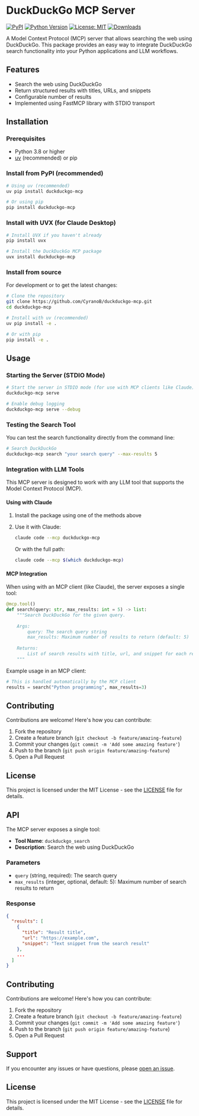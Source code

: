 # DuckDuckGo MCP Server

[![PyPI](https://img.shields.io/pypi/v/duckduckgo-mcp?style=flat-square)](https://pypi.org/project/duckduckgo-mcp/)
[![Python Version](https://img.shields.io/pypi/pyversions/duckduckgo-mcp?style=flat-square)](https://pypi.org/project/duckduckgo-mcp/)
[![License: MIT](https://img.shields.io/badge/License-MIT-yellow.svg?style=flat-square)](https://opensource.org/licenses/MIT)
[![Downloads](https://static.pepy.tech/badge/duckduckgo-mcp/month)](https://pepy.tech/project/duckduckgo-mcp)

A Model Context Protocol (MCP) server that allows searching the web using DuckDuckGo. This package provides an easy way to integrate DuckDuckGo search functionality into your Python applications and LLM workflows.

## Features

- Search the web using DuckDuckGo
- Return structured results with titles, URLs, and snippets
- Configurable number of results
- Implemented using FastMCP library with STDIO transport

## Installation

### Prerequisites

- Python 3.8 or higher
- [uv](https://github.com/astral-sh/uv) (recommended) or pip

### Install from PyPI (recommended)

```bash
# Using uv (recommended)
uv pip install duckduckgo-mcp

# Or using pip
pip install duckduckgo-mcp
```

### Install with UVX (for Claude Desktop)

```bash
# Install UVX if you haven't already
pip install uvx

# Install the DuckDuckGo MCP package
uvx install duckduckgo-mcp
```

### Install from source

For development or to get the latest changes:

```bash
# Clone the repository
git clone https://github.com/CyranoB/duckduckgo-mcp.git
cd duckduckgo-mcp

# Install with uv (recommended)
uv pip install -e .

# Or with pip
pip install -e .
```

## Usage

### Starting the Server (STDIO Mode)

```bash
# Start the server in STDIO mode (for use with MCP clients like Claude)
duckduckgo-mcp serve

# Enable debug logging
duckduckgo-mcp serve --debug
```

### Testing the Search Tool

You can test the search functionality directly from the command line:

```bash
# Search DuckDuckGo
duckduckgo-mcp search "your search query" --max-results 5
```

### Integration with LLM Tools

This MCP server is designed to work with any LLM tool that supports the Model Context Protocol (MCP).

#### Using with Claude

1. Install the package using one of the methods above

2. Use it with Claude:
   ```bash
   claude code --mcp duckduckgo-mcp
   ```
   
   Or with the full path:
   ```bash
   claude code --mcp $(which duckduckgo-mcp)
   ```

#### MCP Integration

When using with an MCP client (like Claude), the server exposes a single tool:

```python
@mcp.tool()
def search(query: str, max_results: int = 5) -> list:
    """Search DuckDuckGo for the given query.
    
    Args:
        query: The search query string
        max_results: Maximum number of results to return (default: 5)
        
    Returns:
        List of search results with title, url, and snippet for each result
    """
```

Example usage in an MCP client:

```python
# This is handled automatically by the MCP client
results = search("Python programming", max_results=3)
```

## Contributing

Contributions are welcome! Here's how you can contribute:

1. Fork the repository
2. Create a feature branch (`git checkout -b feature/amazing-feature`)
3. Commit your changes (`git commit -m 'Add some amazing feature'`)
4. Push to the branch (`git push origin feature/amazing-feature`)
5. Open a Pull Request

## License

This project is licensed under the MIT License - see the [LICENSE](LICENSE) file for details.

## API

The MCP server exposes a single tool:

- **Tool Name**: `duckduckgo_search`
- **Description**: Search the web using DuckDuckGo

### Parameters

- `query` (string, required): The search query
- `max_results` (integer, optional, default: 5): Maximum number of search results to return

### Response

```json
{
  "results": [
    {
      "title": "Result title",
      "url": "https://example.com",
      "snippet": "Text snippet from the search result"
    },
    ...
  ]
}
```

## Contributing

Contributions are welcome! Here's how you can contribute:

1. Fork the repository
2. Create a feature branch (`git checkout -b feature/amazing-feature`)
3. Commit your changes (`git commit -m 'Add some amazing feature'`)
4. Push to the branch (`git push origin feature/amazing-feature`)
5. Open a Pull Request

## Support

If you encounter any issues or have questions, please [open an issue](https://github.com/CyranoB/duckduckgo-mcp/issues).

## License

This project is licensed under the MIT License - see the [LICENSE](LICENSE) file for details.